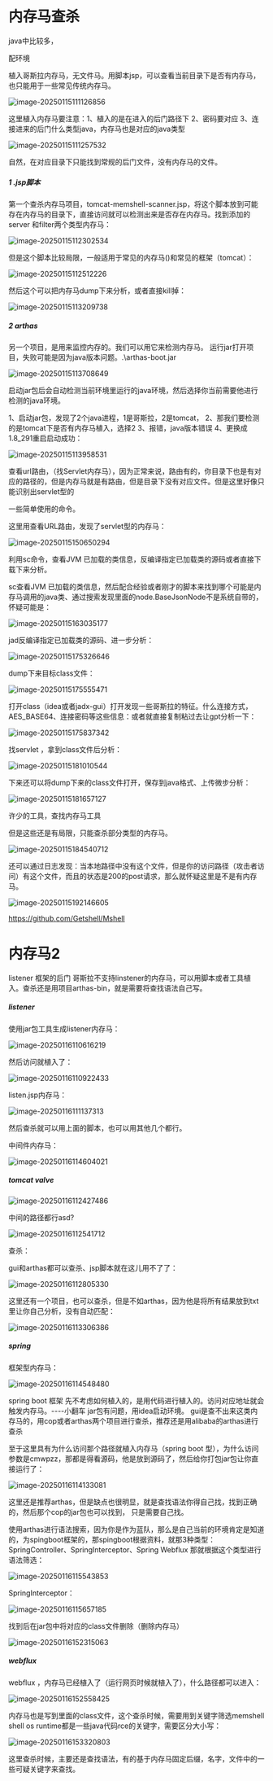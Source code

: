 

# 内存马查杀

java中比较多，

   配环境 

  植入哥斯拉内存马，无文件马。用脚本jsp，可以查看当前目录下是否有内存马，也只能用于一些常见传统内存马。

![image-20250115111126856](https://cdn.jsdelivr.net/gh/maybeyjb/blue-team/img/202506161536666.png)

这里植入内存马要注意：1、植入的是在进入的后门路径下 	2、密码要对应	3、连接进来的后门什么类型java，内存马也是对应的java类型

![image-20250115111257532](https://cdn.jsdelivr.net/gh/maybeyjb/blue-team/img/202506161536667.png)

自然，在对应目录下只能找到常规的后门文件，没有内存马的文件。

##### 1   .jsp脚本

第一个查杀内存马项目，tomcat-memshell-scanner.jsp，将这个脚本放到可能存在内存马的目录下，直接访问就可以检测出来是否存在内存马。找到添加的server  和filter两个类型内存马：

![image-20250115112302534](https://cdn.jsdelivr.net/gh/maybeyjb/blue-team/img/202506161536668.png)

但是这个脚本比较局限，一般适用于常见的内存马()和常见的框架（tomcat）：

![image-20250115112512226](https://cdn.jsdelivr.net/gh/maybeyjb/blue-team/img/202506161536669.png)

然后这个可以把内存马dump下来分析，或者直接kill掉：

![image-20250115113209738](https://cdn.jsdelivr.net/gh/maybeyjb/blue-team/img/202506161536670.png)

##### 2   arthas

  另一个项目，是用来监控内存的。我们可以用它来检测内存马。  运行jar打开项目，失败可能是因为java版本问题。.\arthas-boot.jar

![image-20250115113708649](https://cdn.jsdelivr.net/gh/maybeyjb/blue-team/img/202506161536671.png)

启动jar包后会自动检测当前环境里运行的java环境，然后选择你当前需要他进行检测的java环境。

1、启动jar包，发现了2个java进程，1是哥斯拉，2是tomcat，	2、那我们要检测的是tomcat下是否有内存马植入，选择2  	3、报错，java版本错误	4、更换成1.8_291重启启动成功：

![image-20250115113958531](https://cdn.jsdelivr.net/gh/maybeyjb/blue-team/img/202506161536672.png)

查看url路由，（找Servlet内存马），因为正常来说，路由有的，你目录下也是有对应的路径的，但是内存马就是有路由，但是目录下没有对应文件。但是这里好像只能识别出servlet型的

一些简单使用的命令。

这里用查看URL路由，发现了servlet型的内存马：

![image-20250115150650294](https://cdn.jsdelivr.net/gh/maybeyjb/blue-team/img/202506161536673.png)

 利用sc命令，查看JVM 已加载的类信息，反编译指定已加载类的源码或者直接下载下来分析。

sc查看JVM 已加载的类信息，然后配合经验或者刚才的脚本来找到哪个可能是内存马调用的java类、通过搜索发现里面的node.BaseJsonNode不是系统自带的，怀疑可能是：

![image-20250115163035177](https://cdn.jsdelivr.net/gh/maybeyjb/blue-team/img/202506161536674.png)

jad反编译指定已加载类的源码、进一步分析：

![image-20250115175326646](https://cdn.jsdelivr.net/gh/maybeyjb/blue-team/img/202506161536675.png)

dump下来目标class文件：

![image-20250115175555471](https://cdn.jsdelivr.net/gh/maybeyjb/blue-team/img/202506161536676.png)

打开class（idea或者jadx-gui）打开发现一些哥斯拉的特征。什么连接方式，AES_BASE64、连接密码等这些信息：或者就直接复制粘过去让gpt分析一下：

![image-20250115175837342](https://cdn.jsdelivr.net/gh/maybeyjb/blue-team/img/202506161536677.png)

  找servlet ，拿到class文件后分析：

![image-20250115181010544](https://cdn.jsdelivr.net/gh/maybeyjb/blue-team/img/202506161536678.png)

下来还可以将dump下来的class文件打开，保存到java格式、上传微步分析：

![image-20250115181657127](https://cdn.jsdelivr.net/gh/maybeyjb/blue-team/img/202506161536679.png)

  许少的工具，查找内存马工具

但是这些还是有局限，只能查杀部分类型的内存马。

![image-20250115184540712](https://cdn.jsdelivr.net/gh/maybeyjb/blue-team/img/202506161536680.png)

  还可以通过日志发现：当本地路径中没有这个文件，但是你的访问路径（攻击者访问）有这个文件，而且的状态是200的post请求，那么就怀疑这里是不是有内存马。

![image-20250115192146605](https://cdn.jsdelivr.net/gh/maybeyjb/blue-team/img/202506161536681.png)

https://github.com/Getshell/Mshell

# 内存马2

  listener 框架的后门      哥斯拉不支持linstener的内存马，可以用脚本或者工具植入。查杀还是用项目arthas-bin，就是需要将查找语法自己写。

##### listener

使用jar包工具生成listener内存马：

![image-20250116110616219](https://cdn.jsdelivr.net/gh/maybeyjb/blue-team/img/202506161536682.png)

然后访问就植入了：

![image-20250116110922433](https://cdn.jsdelivr.net/gh/maybeyjb/blue-team/img/202506161536683.png)

listen.jsp内存马：

![image-20250116111137313](https://cdn.jsdelivr.net/gh/maybeyjb/blue-team/img/202506161536684.png)

然后查杀就可以用上面的脚本，也可以用其他几个都行。

中间件内存马：

![image-20250116114604021](https://cdn.jsdelivr.net/gh/maybeyjb/blue-team/img/202506161536685.png)

  

##### tomcat valve        

![image-20250116112427486](https://cdn.jsdelivr.net/gh/maybeyjb/blue-team/img/202506161536686.png)

中间的路径都行asd?

![image-20250116112541712](https://cdn.jsdelivr.net/gh/maybeyjb/blue-team/img/202506161536687.png)

查杀：

gui和arthas都可以查杀、jsp脚本就在这儿用不了了：

![image-20250116112805330](https://cdn.jsdelivr.net/gh/maybeyjb/blue-team/img/202506161536688.png)

这里还有一个项目，也可以查杀，但是不如arthas，因为他是将所有结果放到txt里让你自己分析，没有自动匹配：

![image-20250116113306386](https://cdn.jsdelivr.net/gh/maybeyjb/blue-team/img/202506161536689.png)

##### spring

框架型内存马：

![image-20250116114548480](https://cdn.jsdelivr.net/gh/maybeyjb/blue-team/img/202506161536690.png)

  spring boot  框架       先不考虑如何植入的，是用代码进行植入的。访问对应地址就会触发内存马。----小翻车  jar包有问题，用idea启动环境。              gui是查不出来这类内存马的，用cop或者arthas两个项目进行查杀，推荐还是用alibaba的arthas进行查杀

至于这里具有为什么访问那个路径就植入内存马（spring boot 型），为什么访问参数是cmwpzz，那都是得看源码，他是放到源码了，然后给你打包jar包让你直接运行了：

![image-20250116114133081](https://cdn.jsdelivr.net/gh/maybeyjb/blue-team/img/202506161536691.png)

这里还是推荐arthas，但是缺点也很明显，就是查找语法你得自己找，找到正确的，然后那个cop的jar包也可以找到， 只是需要自己找。

  使用arthas进行语法搜索，因为你是作为蓝队，那么是自己当前的环境肯定是知道的，为spingboot框架的，那spingboot根据资料，就那3种类型：SpringController、SpringInterceptor、Spring Webflux         那就根据这个类型进行语法筛选：

![image-20250116115543853](https://cdn.jsdelivr.net/gh/maybeyjb/blue-team/img/202506161536692.png)

SpringInterceptor：

![image-20250116115657185](https://cdn.jsdelivr.net/gh/maybeyjb/blue-team/img/202506161536693.png)

找到后在jar包中将对应的class文件删除（删除内存马）

![image-20250116152315063](https://cdn.jsdelivr.net/gh/maybeyjb/blue-team/img/202506161536694.png)

##### webflux 

 webflux        ，内存马已经植入了（运行网页时候就植入了），什么路径都可以进入：

![image-20250116152558425](https://cdn.jsdelivr.net/gh/maybeyjb/blue-team/img/202506161536695.png)

内存马也是写到里面的class文件，这个查杀时候，需要用到关键字筛选memshell shell os  runtime都是一些java代码rce的关键字，需要区分大小写：

![image-20250116153320803](https://cdn.jsdelivr.net/gh/maybeyjb/blue-team/img/202506161536696.png)



这里查杀时候，主要还是查找语法，有的基于内存马固定后缀，名字，文件中的一些可疑关键字来查找。
